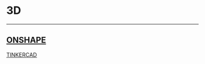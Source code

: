 # 3D

---
[ONSHAPE](https://github.com/ANGEY33/3D/blob/main/Onshape.md)
---
[TINKERCAD](https://github.com/ANGEY33/3D/blob/main/Tinkercad.md)
